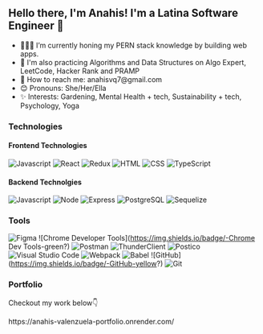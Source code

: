 <h2>Hello there, I'm Anahis! I'm a Latina Software Engineer 👋</h2>

<ul>
<li>👩🏻‍💻 I’m currently honing my PERN stack knowledge by building web apps.</li>
<li>🌱 I'm also practicing Algorithms and Data Structures on Algo Expert, LeetCode, Hacker Rank and PRAMP</li>
<li>📧 How to reach me: anahisvq7@gmail.com</li>
<li>😊 Pronouns: She/Her/Ella</li>
<li>✨ Interests: Gardening, Mental Health + tech, Sustainability + tech, Psychology, Yoga</li>
</ul>

<h3>Technologies</h3>

<h4>Frontend Technologies </h4>

![Javascript](https://img.shields.io/badge/-Javascript-yellow?) 
![React](https://img.shields.io/badge/-React-blue?) 
![Redux](https://img.shields.io/badge/-Redux-blueviolet?)
![HTML](https://img.shields.io/badge/-HTML-green?) 
![CSS](https://img.shields.io/badge/-CSS-green?) 
![TypeScript](https://img.shields.io/badge/-TypeScript-yellow?) 


<h4>Backend Technolgies</h4>

![Javascript](https://img.shields.io/badge/-Javascript-yellow?) 
![Node](https://img.shields.io/badge/-Node-yellowgreen?) 
![Express](https://img.shields.io/badge/-Express-critical?) 
![PostgreSQL](https://img.shields.io/badge/-PostgreSQL-blue?) 
![Sequelize](https://img.shields.io/badge/-Sequelize-blue?) 

<h3>Tools</h3>

![Figma](https://img.shields.io/badge/-Figma-pink?) 
![Chrome Developer Tools](https://img.shields.io/badge/-Chrome Dev Tools-green?) 
![Postman](https://img.shields.io/badge/-Postman-green?) 
![ThunderClient](https://img.shields.io/badge/-ThunderClient-green?) 
![Postico](https://img.shields.io/badge/-Postico-green?) 
![Visual Studio Code](https://img.shields.io/badge/-VSCode-green?) 
![Webpack](https://img.shields.io/badge/-Figma-green?) 
![Babel](https://img.shields.io/badge/-Babel-green?)
![GitHub] (https://img.shields.io/badge/-GitHub-yellow?) 
![Git](https://img.shields.io/badge/-Git-yellow?) 

<h3>Portfolio</h3>
<p>Checkout my work below👇</p>
https://anahis-valenzuela-portfolio.onrender.com/

